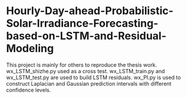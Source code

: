 # Hourly-Day-ahead-Probabilistic-Solar-Irradiance-Forecasting-based-on-LSTM-and-Residual-Modeling
This project is mainly for others to reproduce the thesis work.
wx_LSTM_shizhe.py used as a cross test.
wx_LSTM_train.py and wx_LSTM_test.py are used to build LSTM residuals.
wx_PI.py is used to construct Laplacian and Gaussian prediction intervals with different confidence levels.
